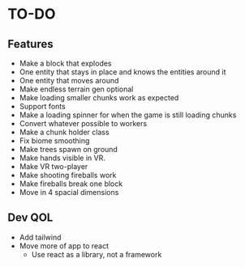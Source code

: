 # TO-DO

## Features
- Make a block that explodes
- One entity that stays in place and knows the entities around it
- One entity that moves around
- Make endless terrain gen optional
- Make loading smaller chunks work as expected
- Support fonts
- Make a loading spinner for when the game is still loading chunks
- Convert whatever possible to workers
- Make a chunk holder class
- Fix biome smoothing
- Make trees spawn on ground
- Make hands visible in VR.
- Make VR two-player
- Make shooting fireballs work
- Make fireballs break one block
- Move in 4 spacial dimensions

## Dev QOL
- Add tailwind
- Move more of app to react
    - Use react as a library, not a framework
